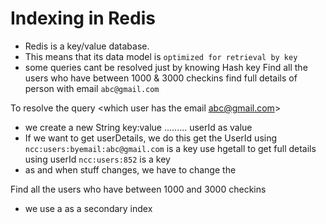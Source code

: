 
# Indexing in Redis
- Redis is a key/value database. 
- This means that its data model is `optimized for retrieval by key`
- some queries cant be resolved just by knowing Hash key
    Find all the users who have between 1000 & 3000 checkins
    find full details of person with email `abc@gmail.com`


To resolve the query <which user has the email abc@gmail.com>
- we create a new String key:value
    <emailId as key> ......... userId as value
- If we want to get userDetails, we do this
    get the UserId using <emailId as key>                                       `ncc:users:byemail:abc@gmail.com` is a key
    use hgetall to get full details using userId                                `ncc:users:852` is a key
- as and when stuff changes, we have to change the 

Find all the users who have between 1000 and 3000 checkins
- we use a <Redis Sorted Set> as a secondary index
